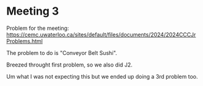 # Meeting 3

Problem for the meeting: https://cemc.uwaterloo.ca/sites/default/files/documents/2024/2024CCCJrProblems.html

The problem to do is "Conveyor Belt Sushi".

Breezed throught first problem, so we also did J2.

Um what I was not expecting this but we ended up doing a 3rd problem too.
